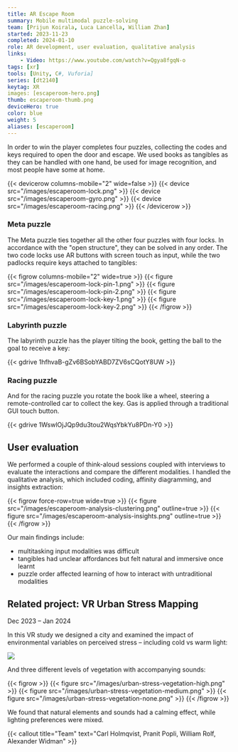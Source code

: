 ```yaml
---
title: AR Escape Room
summary: Mobile multimodal puzzle-solving
team: [Prijun Koirala, Luca Lancella, William Zhan]
started: 2023-11-23
completed: 2024-01-10
role: AR development, user evaluation, qualitative analysis
links:
    - Video: https://www.youtube.com/watch?v=Qgya8fgqN-o
tags: [xr]
tools: [Unity, C#, Vuforia]
series: [dt2140]
keytag: XR
images: [escaperoom-hero.png]
thumb: escaperoom-thumb.png
deviceHero: true
color: blue
weight: 5
aliases: [escaperoom]
---
```


In order to win the player completes four puzzles, collecting the codes and keys required to open the door and escape. We used books as tangibles as they can be handled with one hand, be used for image recognition, and most people have some at home.

{{< devicerow columns-mobile="2" wide=false >}}
    {{< device src="/images/escaperoom-lock.png" >}}
    {{< device src="/images/escaperoom-gyro.png" >}}
    {{< device src="/images/escaperoom-racing.png" >}}
{{< /devicerow >}}

### Meta puzzle

The Meta puzzle ties together all the other four puzzles with four locks. In accordance with the "open structure", they can be solved in any order. The two code locks use AR buttons with screen touch as input, while the two padlocks require keys attached to tangibles:

{{< figrow columns-mobile="2" wide=true >}}
    {{< figure src="/images/escaperoom-lock-pin-1.png" >}}
    {{< figure src="/images/escaperoom-lock-pin-2.png" >}}
    {{< figure src="/images/escaperoom-lock-key-1.png" >}}
    {{< figure src="/images/escaperoom-lock-key-2.png" >}}
{{< /figrow >}}

### Labyrinth puzzle

The labyrinth puzzle has the player tilting the book, getting the ball to the goal to receive a key:

{{< gdrive 1hfhvaB-gZv6BSobYABD7ZV6sCQotY8UW >}}

### Racing puzzle

And for the racing puzzle you rotate the book like a wheel, steering a remote-controlled car to collect the key. Gas is applied through a traditional GUI touch button.

{{< gdrive 1WswlOjJQp9du3tou2WqsYbkYu8PDn-Y0 >}}

## User evaluation

We performed a couple of think-aloud sessions coupled with interviews to evaluate the interactions and compare the different modalities. I handled the qualitative analysis, which included coding, affinity diagramming, and insights extraction:

{{< figrow force-row=true wide=true >}}
    {{< figure src="/images/escaperoom-analysis-clustering.png" outline=true >}}
    {{< figure src="/images/escaperoom-analysis-insights.png" outline=true >}}
{{< /figrow >}}

Our main findings include:

- multitasking input modalities was difficult
- tangibles had unclear affordances but felt natural and immersive once learnt
- puzzle order affected learning of how to interact with untraditional modalities

## Related project: VR Urban Stress Mapping

<p class="caption">Dec 2023 – Jan 2024</p>

In this VR study we designed a city and examined the impact of environmental variables on perceived stress – including cold vs warm light:

![](/images/urban-stress-warm-vs-cold.png)

And three different levels of vegetation with accompanying sounds:

{{< figrow >}}
    {{< figure src="/images/urban-stress-vegetation-high.png" >}}
    {{< figure src="/images/urban-stress-vegetation-medium.png" >}}
    {{< figure src="/images/urban-stress-vegetation-none.png" >}}
{{< /figrow >}}

We found that natural elements and sounds had a calming effect, while lighting preferences were mixed.

{{< callout title="Team" text="Carl Holmqvist, Pranit Popli, William Rolf, Alexander Widman" >}}
